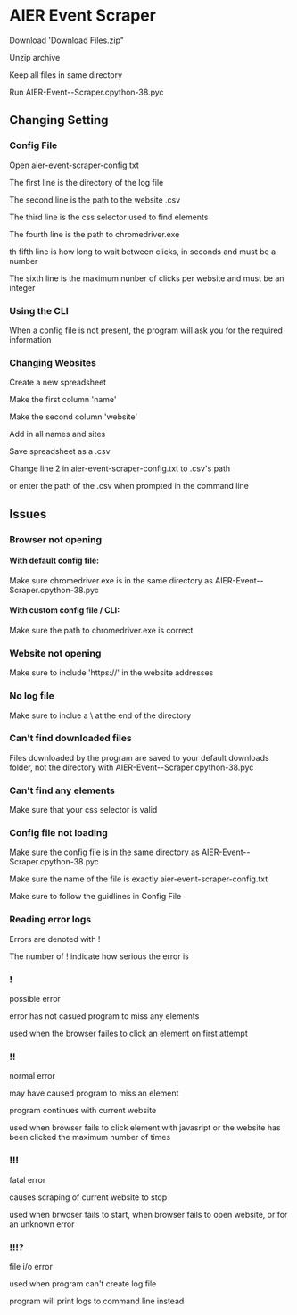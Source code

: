 # AIER Event Scraper
Download 'Download Files.zip"

Unzip archive

Keep all files in same directory

Run AIER-Event--Scraper.cpython-38.pyc

## Changing Setting
### Config File
Open aier-event-scraper-config.txt

The first line is the directory of the log file

The second line is the path to the website .csv

The third line is the css selector used to find elements

The fourth line is the path to chromedriver.exe

th fifth line is how long to wait between clicks, in seconds and must be a number

The sixth line is the maximum nunber of clicks per website and must be an integer

### Using the CLI
When a config file is not present, the program will ask you for the required information

### Changing Websites
Create a new spreadsheet

Make the first column 'name'

Make the second column 'website'

Add in all names and sites

Save spreadsheet as a .csv

Change line 2 in aier-event-scraper-config.txt to .csv's path

or enter the path of the .csv when prompted in the command line

## Issues
### Browser not opening
#### With default config file:
Make sure chromedriver.exe is in the same directory as AIER-Event--Scraper.cpython-38.pyc
#### With custom config file / CLI:
Make sure the path to chromedriver.exe is correct
### Website not opening
Make sure to include 'https://' in the website addresses
### No log file
Make sure to inclue a \ at the end of the directory
### Can't find downloaded files
Files downloaded by the program are saved to your default downloads folder, not the directory with AIER-Event--Scraper.cpython-38.pyc
### Can't find any elements
Make sure that your css selector is valid
### Config file not loading
Make sure the config file is in the same directory as AIER-Event--Scraper.cpython-38.pyc

Make sure the name of the file is exactly aier-event-scraper-config.txt

Make sure to follow the guidlines in Config File
### Reading error logs
Errors are denoted with !

The number of ! indicate how serious the error is
### !
possible error

error has not casued program to miss any elements

used when the browser failes to click an element on first attempt

### !!
normal error

may have caused program to miss an element

program continues with current website

used when browser fails to click element with javasript or the website has been clicked the maximum number of times


### !!!
fatal error

causes scraping of current website to stop

used when brwoser fails to start, when browser fails to open website, or for an unknown error

### !!!?
file i/o error

used when program can't create log file

program will print logs to command line instead

